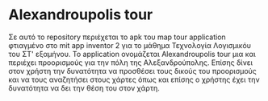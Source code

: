 # Alexandroupolis tour

Σε αυτό το repository περιέχεται το apk του map tour application φτιαγμένο στο mit app inventor 2 για το μάθημα Τεχνολογία Λογισμικόυ του ΣΤ' εξαμήνου. Το application ονομάζεται Alexandroupolis tour μια και περιέχει προορισμούς για την πόλη της Αλεξανδρούπολης. Επίσης δίνει στον χρήστη την δυνατότητα να προσθέσει τους δικούς του προορισμούς και να τους αναζητήσει στους χάρτες όπως και επίσης ο χρήστης έχει την δυνατότητα να δει την θέση του στον χάρτη.
